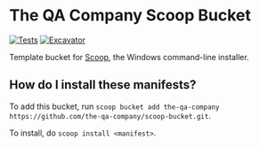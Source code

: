 # The QA Company Scoop Bucket

[![Tests](https://github.com/the-qa-company/scoop-bucket/actions/workflows/ci.yml/badge.svg)](https://github.com/the-qa-company/scoop-bucket/actions/workflows/ci.yml) [![Excavator](https://github.com/the-qa-company/scoop-bucket/actions/workflows/excavator.yml/badge.svg)](https://github.com/the-qa-company/scoop-bucket/actions/workflows/excavator.yml)

Template bucket for [Scoop](https://scoop.sh), the Windows command-line installer.

## How do I install these manifests?

To add this bucket, run `scoop bucket add the-qa-company https://github.com/the-qa-company/scoop-bucket.git`.

To install, do `scoop install <manifest>`.
